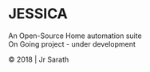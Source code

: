 # JESSICA
An Open-Source Home automation suite <br />
On Going project - under development

&copy; 2018 | Jr Sarath
